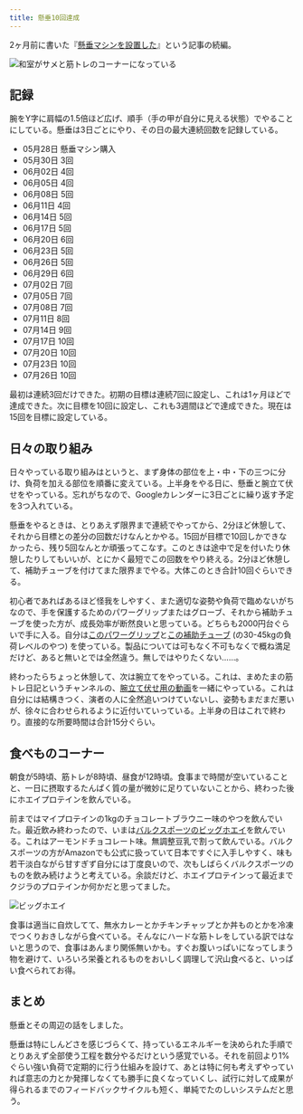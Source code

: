 ```yaml
---
title: 懸垂10回達成
---
```

2ヶ月前に書いた『[懸垂マシンを設置した](https://r7kamura.com/articles/2022-05-28-chinning-machine-st115)』という記事の続編。

![](https://lh3.googleusercontent.com/docs/ADP-6oFAwY4K6n1YjM6ZOfxrelcgapGGQp8VZYzMlnGDTG2TbDaUwgW5ywF7fhpSldktd_veAvuoV1fzF0dGkyPmzGT-VUtMV_vKEva_Cy0axr20jlGHPp3e9Snx3qERKwwlLW2JgAx8uyIClzy5igTPfhDO5jTyM5H3RTFvtwMCMwKqzMjSnnsBA5nvllgvaA_La2pdR9x3z2W_wS6hlOU77vFDfualkr4awxHJjSS2rrNVdAM_U1Yz0DAe0yhoZLx-XY8JVBB-dyNm6jOjO3PDdRV9XDOuFwWdYvQH5lAKrcbtJd_0_hOQs2oOu3uPlXxGPLUEfHWuVGkgatJ4tRFpJd7hBmWYdZdEwKTJo8CdQnk5ip_PYc-iWdytvYC0KHTMkZp2Sfmh2790rU3SvJpSK6H7OORhlZlpPBVUzfkd7n8lPVQwUQNFDwIiQaNcrxOEgjfuZdem864tmeysWxOwZgxmgDSqjJF_tA8zT92iCEEzT29mjpCT-p5E1xj0uP7C1dwde6edOI2ckq_dMt5Y4rb2nlG3BH48g8W9Oq8aoCm6B4SIFzCQrxHfoJm8yXoLRCarHGvow37UCstY0HOMfYbIfY2sgksaxB2ew1Km6aIU6fsBdbOVvX8N7RkrAOlonm0hgwX-2CBWn-PEY9icL8Q10zksfC-ZFy2-8k05KjLsa54nkD5J9Avjg5bVUeb7smV2_-YCxhZzWHAslVE0XWDgrpgqSPyThe215H0rEh7GAcKNXtS9EK7WHdV9e_Nx-ev4bStL3moWam8me7Fqid6P4qtXVieCULmAxh5KZHx-SBjouFPSqIRzJyY3m0smBqBdNencL7hGX8qEnG1vlDtSNYIGqoxQJEFwFzc3Nt8WgF04qpmrQDJ16x99Q3dtHZ7kEjyJI-ZgBorYnK6AXU0zG4d52e-N-CkH0gPvJ8r79it3nBvooD6skJ7niT1McqwtfGoMicydP61f4QnLYBiwaRUeE60SCtzsK4BOMkcFwA5ckQkshvm6IZrnbf7FcsfMp3rqzijpi0qMOZlX-hNUhz2OGfqQk7tS1tCkNufE_lqI4eEPiEktgJuM6T3nw46Vc6pUnStmZ6-BG5oZlZ62X3jNgpcIEIVzY3nN_cS9xNdmum0DDx8XJBZkQjp9GU80C6skqAPS_noFlX3zesRRpkosUlHexMYRc03VqZGd2L5Qf4R5yU3RLM90VU2bQC7E2xo_riT7y1kGXvYeKSt3WJw3Fr_BxPdk9cwf4WnZfx8RAg "和室がサメと筋トレのコーナーになっている")

記録
--

腕をY字に肩幅の1.5倍ほど広げ、順手（手の甲が自分に見える状態）でやることにしている。懸垂は3日ごとにやり、その日の最大連続回数を記録している。

*   05月28日 懸垂マシン購入
*   05月30日 3回
*   06月02日 4回
*   06月05日 4回
*   06月08日 5回
*   06月11日 4回
*   06月14日 5回
*   06月17日 5回
*   06月20日 6回
*   06月23日 5回
*   06月26日 5回
*   06月29日 6回
*   07月02日 7回
*   07月05日 7回
*   07月08日 7回
*   07月11日 8回
*   07月14日 9回
*   07月17日 10回
*   07月20日 10回
*   07月23日 10回
*   07月26日 10回

最初は連続3回だけできた。初期の目標は連続7回に設定し、これは1ヶ月ほどで達成できた。次に目標を10回に設定し、これも3週間ほどで達成できた。現在は15回を目標に設定している。

日々の取り組み
-------

日々やっている取り組みはというと、まず身体の部位を上・中・下の三つに分け、負荷を加える部位を順番に変えている。上半身をやる日に、懸垂と腕立て伏せをやっている。忘れがちなので、Googleカレンダーに3日ごとに繰り返す予定を3つ入れている。

懸垂をやるときは、とりあえず限界まで連続でやってから、2分ほど休憩して、それから目標との差分の回数だけなんとかやる。15回が目標で10回しかできなかったら、残り5回なんとか頑張ってこなす。このときは途中で足を付いたり休憩したりしてもいいが、とにかく最短でこの回数をやり終える。2分ほど休憩して、補助チューブを付けてまた限界までやる。大体このとき合計10回ぐらいできる。

初心者であればあるほど怪我をしやすく、また適切な姿勢や負荷で臨めないがちなので、手を保護するためのパワーグリップまたはグローブ、それから補助チューブを使った方が、成長効率が断然良いと思っている。どちらも2000円台ぐらいで手に入る。自分は[このパワーグリップ](https://www.amazon.co.jp/dp/B07SN3K6QY)と[この補助チューブ](https://www.amazon.co.jp/dp/B08J3RLXRD) (の30-45kgの負荷レベルのやつ) を使っている。製品については可もなく不可もなくで概ね満足だけど、あると無いとでは全然違う。無しではやりたくない……。

終わったらちょっと休憩して、次は腕立てをやっている。これは、まめたまの筋トレ日記というチャンネルの、[腕立て伏せ用の動画](https://www.youtube.com/watch?v=AL6KJ4gPx0c&list=PLJWXeNPGozjtVGumqcAacWnJxX7YsNo4e&index=3&ab_channel=%E3%81%BE%E3%82%81%E3%81%9F%E3%81%BE%E3%81%AE%E7%AD%8B%E3%83%88%E3%83%AC%E6%97%A5%E8%A8%98)を一緒にやっている。これは自分には結構きつく、演者の人に全然追いつけていないし、姿勢もまだまだ悪いが、徐々に合わせられるように近付いていっている。上半身の日はこれで終わり。直接的な所要時間は合計15分ぐらい。

食べものコーナー
--------

朝食が5時頃、筋トレが8時頃、昼食が12時頃。食事まで時間が空いていることと、一日に摂取するたんぱく質の量が微妙に足りていないことから、終わった後にホエイプロテインを飲んでいる。

前まではマイプロテインの1kgのチョコレートブラウニー味のやつを飲んでいた。最近飲み終わったので、いまは[バルクスポーツのビッグホエイ](https://www.amazon.co.jp/dp/B086JSPKT3)を飲んでいる。これはアーモンドチョコレート味。無調整豆乳で割って飲んでいる。バルクスポーツの方がAmazonでも公式に扱っていて日本ですぐに入手しやすく、味も若干淡白ながら甘すぎず自分には丁度良いので、次もしばらくバルクスポーツのものを飲み続けようと考えている。余談だけど、ホエイプロテインって最近までクジラのプロテインか何かだと思ってました。

![](https://lh3.googleusercontent.com/docs/ADP-6oF6vn4ZKZBs1hsQQMwgZR9BGpRcWIVnRxP3hzGBhp154wGp5nb7rBwQY-XtlBN_0UUbd9XA5Hn3W2QqB83Kb8GxfA_WID-Nnpx2TgZXhdr7532o9eRbZ7Z0nuqNXuR2EgHNk9v6OR35zp2lBaoHjDxn5l2D-oC_UdqThWTb2oNw0w1dti9T2mwQtOza5XVDTLAPKYQ0mB6YSkO0x3IeDuLRTKIGkJfELI_1aUYB3sx7tCSRSIQOyQ8pq-MWaa2cMyFddzB_Nsh_Tgzz9MCWKYUOgLxCjAyy8piJyAKVkA5gk2QKr2whC0YNXRvsiH_1ovhqPSzOP9ZKJZIDOhZSfTYZ797bP_OiZh28UuQJIbGMBqI8-57xznHoQQRiI62V7dQro5MXNlrUiRUUM07qc7s1JeKwnkEWBbN6wjz5Wbvpp46QxHsb6J5yYLXVgZ0GLkVxbn2wQejOVGTtLEyP1F1Dlcj3n1vv0fT-hwx0JIPwU3zoo14Sq8Gms82T0tSA52om5Z-8EVhN6UGkGdZxWOY9bMA1uQz8kla--EZwGqJdbBRG5gPhK49jDh00hl7vQLw8O9hURtNHWNYrlCjLVc6CAKpX-dY_Lt1CQBG2PEZ2EixdmAlZj2Vw8dWgdPu77OUIhVxy_50z4GnqBdZIihPu2W5x6pQBFh7NtVyCxd6qvDoea3BxOASDLyT3NNdBNzR6MJSHfE6T-LR9E-2vxpOKJgzGgxCVYTM4jd7WSr21lAFXx2BePkzhuUQ2WeyGbULuMbFH_jB8O_M6dnRrT6rIW-5Z-8tz1aGHpBAwcJ95S7euS20oJWhXAt1XHJ-Pb2rpH56-FhGQFgytkQmEHiqSor3pJgRTe34Md6N39qHIVml4xio9LM49M3d9lMwsRcygkbzPGM3iH7eFKa0wwQ1wepcSyYftk3lup4pj-z6mmJI3578nzbvWqbCgXJT6UqtfIDr2V9svvxXVphancPu6Parby-469Tm6I1YnkQpG1X3t-UeQUjZ8vkbzff9Y88BTGpbcKTYbwKFMeyqKdLtDszefA2X1fgdcmf0u-Ak0YeRqn3K9xruPbJmCv8DE6kg1QMHYbdpA6OEf-k9dXUEBVBFsOm7eZEUbcAD4jAkyV3uNwK8q8kfhMjbm1Lz7GHTHubzrIxSoOD29pazBX4QWQB4d50gQLp6twZnIEQf7nKPWOHXKgb1QogKFh70dIZbWK7aeNh57oOkLH0RWZffTPOmZWmtxj4G8JwFMafK7TpFBig "ビッグホエイ")

食事は適当に自炊してて、無水カレーとかチキンチャップとか丼ものとかを冷凍でつくりおきしながら食べている。そんなにハードな筋トレをしている訳ではないと思うので、食事はあんまり関係無いかも。すぐお腹いっぱいになってしまう物を避けて、いろいろ栄養とれるものをおいしく調理して沢山食べると、いっぱい食べられてお得。

まとめ
---

懸垂とその周辺の話をしました。

懸垂は特にしんどさを感じづらくて、持っているエネルギーを決められた手順でとりあえず全部使う工程を数分やるだけという感覚でいる。それを前回より1%ぐらい強い負荷で定期的に行う仕組みを設けて、あとは特に何も考えずやっていれば意志の力とか発揮しなくても勝手に良くなっていくし、試行に対して成果が得られるまでのフィードバックサイクルも短く、単純でたのしいシステムだと思う。
